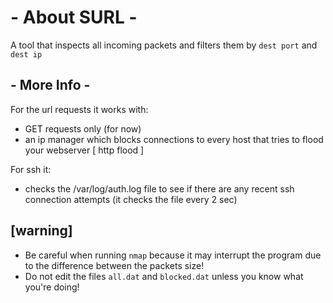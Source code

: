 # - About SURL -
A tool that inspects all incoming packets and filters them by ``` dest port ``` and ``` dest ip ```

## - More Info -
For the url requests it works with:
  * GET requests only (for now)
  * an ip manager which blocks connections to every host that tries to flood your webserver [ http flood ]

For ssh it:
  * checks the /var/log/auth.log file to see if there are any recent ssh connection attempts (it checks the file every 2 sec)

## [warning]
* Be careful when running ``` nmap ```  because it may interrupt the program due to the difference between the packets size!
* Do not edit the files ``` all.dat ``` and ``` blocked.dat ``` unless you know what you're doing!
